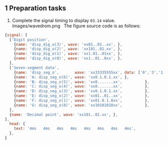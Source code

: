 
## 1 Preparation tasks 

1. Complete the signal timing to display `03.14` value. 
&nbsp;
Images/wavedrom.png
&nbsp;
The figure source code is as follows:
>
```javascript
{signal: [
  ['Digit position',
    {name: 'disp_dig_o(3)', wave: 'xx01..01..xx', },
    {name: 'disp_dig_o(2)', wave: 'xx101..01.xx', },
    {name: 'disp_dig_o(1)', wave: 'xx1.01..01xx', },
    {name: 'disp_dig_o(0)', wave: 'xx1..01..0xx', },
  ],
  ['Seven-segment data',
    {name: 'disp_seg_o',       wave: 'xx33335555xx', data: ['0','3','1','4','0','3','1','4'], },  
    {name: 'A: disp_seg_o(6)', wave: 'xx0.1.0.1.xx', },
    {name: 'B: disp_seg_o(5)', wave: 'xx0.......xx',          },
    {name: 'C: disp_seg_o(4)', wave: 'xx0.......xx',          },
    {name: 'D: disp_seg_o(3)', wave: 'xx0.1.0.1.xx',          },
    {name: 'E: disp_seg_o(2)', wave: 'xx01..01..xx',          },
    {name: 'F: disp_seg_o(1)', wave: 'xx01.0.1.0xx',          },
    {name: 'G: disp_seg_o(0)', wave: 'xx10101010xx',          },
  ],
  {name: 'Decimal point', wave: 'xx101..01.xx', },
],
  head: {
    text: '4ms   4ms   4ms   4ms   4ms   4ms   4ms   4ms',
  },
}
```
